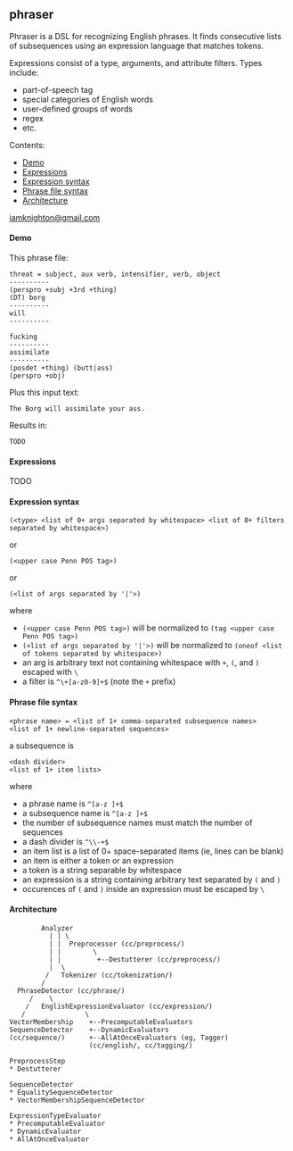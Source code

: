 ## phraser

Phraser is a DSL for recognizing English phrases.  It finds consecutive lists of subsequences using an expression language that matches tokens.

Expressions consist of a type, arguments, and attribute filters.  Types include:
* part-of-speech tag
* special categories of English words
* user-defined groups of words
* regex
* etc.

Contents:
* [Demo](#demo)
* [Expressions](#expressions)
* [Expression syntax](#expression-syntax)
* [Phrase file syntax](#phrase-file-syntax)
* [Architecture](#architecture)

iamknighton@gmail.com

#### Demo

This phrase file:

    threat = subject, aux verb, intensifier, verb, object
    ----------
    (perspro +subj +3rd +thing)
    (DT) borg
    ----------
    will
    ----------
    
    fucking
    ----------
    assimilate
    ----------
    (posdet +thing) (butt|ass)
    (perspro +obj)
    
Plus this input text:

    The Borg will assimilate your ass.
    
Results in:

    TODO

#### Expressions

TODO

#### Expression syntax

    (<type> <list of 0+ args separated by whitespace> <list of 0+ filters separated by whitespace>)
    
or

    (<upper case Penn POS tag>)

or

    (<list of args separated by '|'>)

where
* `(<upper case Penn POS tag>)` will be normalized to `(tag <upper case Penn POS tag>)`
* `(<list of args separated by '|'>)` will be normalized to `(oneof <list of tokens separated by whitespace>)`
* an arg is arbitrary text not containing whitespace with `+`, `(`, and `)` escaped with `\`
* a filter is `^\+[a-z0-9]+$` (note the `+` prefix)

#### Phrase file syntax

    <phrase name> = <list of 1+ comma-separated subsequence names>
    <list of 1+ newline-separated sequences>

a subsequence is

    <dash divider>
    <list of 1+ item lists>

where
* a phrase name is `^[a-z ]+$`
* a subsequence name is `^[a-z ]+$`
* the number of subsequence names must match the number of sequences
* a dash divider is `^\\-+$`
* an item list is a list of 0+ space-separated items (ie, lines can be blank)
* an item is either a token or an expression
* a token is a string separable by whitespace
* an expression is a string containing arbitrary text separated by `(` and `)`
* occurences of `(` and `)` inside an expression must be escaped by `\`

#### Architecture

            Analyzer 
              | | \
              | |  Preprocessor (cc/preprocess/)
              | |        \
              | |         +--Destutterer (cc/preprocess/)
              |  \
             /   Tokenizer (cc/tokenization/)
            /
      PhraseDetector (cc/phrase/)
         /    \
        /   EnglishExpressionEvaluator (cc/expression/)
       /               \
    VectorMembership    +--PrecomputableEvaluators
    SequenceDetector    +--DynamicEvaluators
    (cc/sequence/)      +--AllAtOnceEvaluators (eg, Tagger)
                        (cc/english/, cc/tagging/)
    
    PreprocessStep
    * Destutterer
    
    SequenceDetector
    * EqualitySequenceDetector
    * VectorMembershipSequenceDetector
    
    ExpressionTypeEvaluator
    * PrecomputableEvaluator
    * DynamicEvaluator
    * AllAtOnceEvaluator
